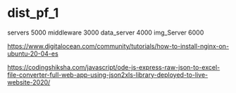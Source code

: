 # dist_pf_1

servers     5000
middleware  3000
data_server 4000
img_Server  6000

https://www.digitalocean.com/community/tutorials/how-to-install-nginx-on-ubuntu-20-04-es


https://codingshiksha.com/javascript/ode-js-express-raw-json-to-excel-file-converter-full-web-app-using-json2xls-library-deployed-to-live-website-2020/


